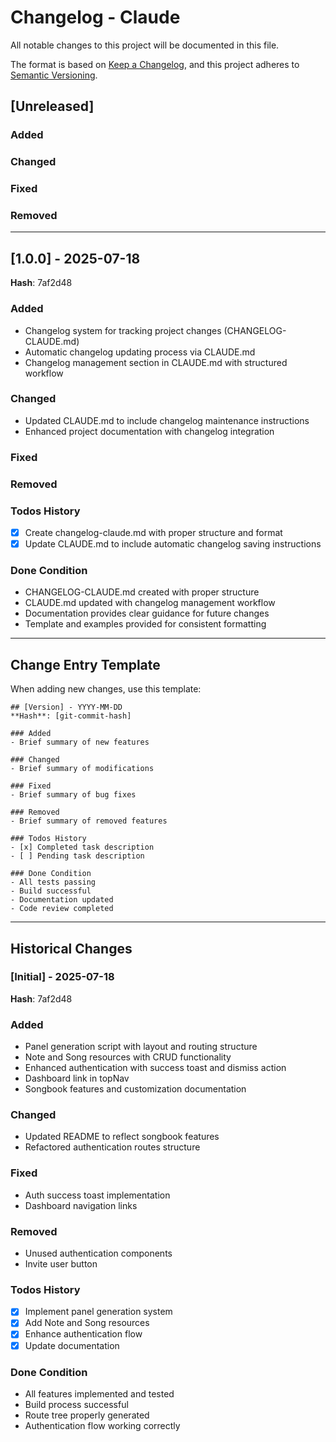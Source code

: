 # Changelog - Claude

All notable changes to this project will be documented in this file.

The format is based on [Keep a Changelog](https://keepachangelog.com/en/1.0.0/),
and this project adheres to [Semantic Versioning](https://semver.org/spec/v2.0.0.html).

## [Unreleased]

### Added

### Changed

### Fixed

### Removed

---

## [1.0.0] - 2025-07-18
**Hash**: 7af2d48

### Added
- Changelog system for tracking project changes (CHANGELOG-CLAUDE.md)
- Automatic changelog updating process via CLAUDE.md
- Changelog management section in CLAUDE.md with structured workflow

### Changed
- Updated CLAUDE.md to include changelog maintenance instructions
- Enhanced project documentation with changelog integration

### Fixed

### Removed

### Todos History
- [x] Create changelog-claude.md with proper structure and format
- [x] Update CLAUDE.md to include automatic changelog saving instructions

### Done Condition
- CHANGELOG-CLAUDE.md created with proper structure
- CLAUDE.md updated with changelog management workflow
- Documentation provides clear guidance for future changes
- Template and examples provided for consistent formatting

---

## Change Entry Template

When adding new changes, use this template:

```
## [Version] - YYYY-MM-DD
**Hash**: [git-commit-hash]

### Added
- Brief summary of new features

### Changed  
- Brief summary of modifications

### Fixed
- Brief summary of bug fixes

### Removed
- Brief summary of removed features

### Todos History
- [x] Completed task description
- [ ] Pending task description

### Done Condition
- All tests passing
- Build successful
- Documentation updated
- Code review completed
```

---

## Historical Changes

### [Initial] - 2025-07-18
**Hash**: 7af2d48

### Added
- Panel generation script with layout and routing structure
- Note and Song resources with CRUD functionality
- Enhanced authentication with success toast and dismiss action
- Dashboard link in topNav
- Songbook features and customization documentation

### Changed
- Updated README to reflect songbook features
- Refactored authentication routes structure

### Fixed
- Auth success toast implementation
- Dashboard navigation links

### Removed
- Unused authentication components
- Invite user button

### Todos History
- [x] Implement panel generation system
- [x] Add Note and Song resources
- [x] Enhance authentication flow
- [x] Update documentation

### Done Condition
- All features implemented and tested
- Build process successful
- Route tree properly generated
- Authentication flow working correctly